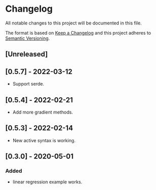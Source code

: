 # Changelog
All notable changes to this project will be documented in this file.

The format is based on [Keep a Changelog](http://keepachangelog.com/en/1.0.0/)
and this project adheres to [Semantic Versioning](https://semver.org/spec/v2.0.0.html).

## [Unreleased]

## [0.5.7] - 2022-03-12
- Support serde.

## [0.5.4] - 2022-02-21
- Add more gradient methods.

## [0.5.3] - 2022-02-14
- New active syntax is working.

## [0.3.0] - 2020-05-01
### Added
- linear regression example works.
